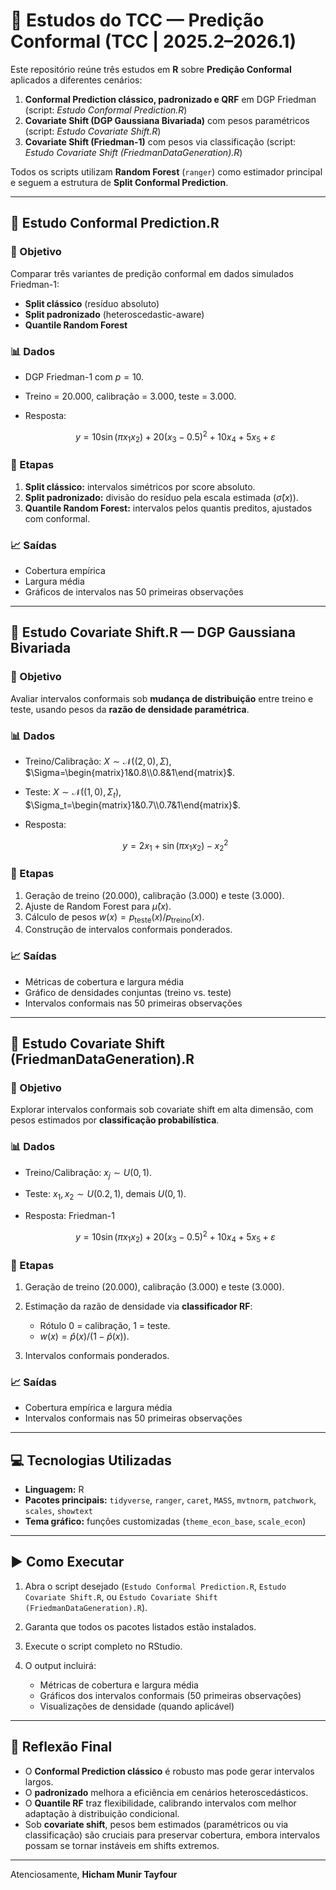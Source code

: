 # 📘 Estudos do TCC — Predição Conformal (TCC | 2025.2–2026.1)

Este repositório reúne três estudos em **R** sobre **Predição Conformal** aplicados a diferentes cenários:

1. **Conformal Prediction clássico, padronizado e QRF** em DGP Friedman (script: *Estudo Conformal Prediction.R*)
2. **Covariate Shift (DGP Gaussiana Bivariada)** com pesos paramétricos (script: *Estudo Covariate Shift.R*)
3. **Covariate Shift (Friedman-1)** com pesos via classificação (script: *Estudo Covariate Shift (FriedmanDataGeneration).R*)

Todos os scripts utilizam **Random Forest** (`ranger`) como estimador principal e seguem a estrutura de **Split Conformal Prediction**.

---

## 📄 Estudo Conformal Prediction.R

### 🎯 Objetivo

Comparar três variantes de predição conformal em dados simulados Friedman-1:

* **Split clássico** (resíduo absoluto)
* **Split padronizado** (heteroscedastic-aware)
* **Quantile Random Forest**

### 📊 Dados

* DGP Friedman-1 com $p=10$.
* Treino = 20.000, calibração = 3.000, teste = 3.000.
* Resposta:

  $$y = 10\sin(\pi x_1x_2) + 20(x_3-0.5)^2 + 10x_4 + 5x_5 + \varepsilon$$

### 🧪 Etapas

1. **Split clássico:** intervalos simétricos por score absoluto.
2. **Split padronizado:** divisão do resíduo pela escala estimada ($\hat\sigma(x)$).
3. **Quantile Random Forest:** intervalos pelos quantis preditos, ajustados com conformal.

### 📈 Saídas

* Cobertura empírica
* Largura média
* Gráficos de intervalos nas 50 primeiras observações

---

## 📄 Estudo Covariate Shift.R — DGP Gaussiana Bivariada

### 🎯 Objetivo

Avaliar intervalos conformais sob **mudança de distribuição** entre treino e teste, usando pesos da **razão de densidade paramétrica**.

### 📊 Dados

* Treino/Calibração: $X \sim \mathcal{N}((2,0),\Sigma)$, $\Sigma=\begin{matrix}1&0.8\\0.8&1\end{matrix}$.
* Teste: $X \sim \mathcal{N}((1,0),\Sigma_t)$, $\Sigma_t=\begin{matrix}1&0.7\\0.7&1\end{matrix}$.
* Resposta:

  $$y = 2x_1 + \sin(\pi x_1x_2) - x_2^2$$

### 🧪 Etapas

1. Geração de treino (20.000), calibração (3.000) e teste (3.000).
2. Ajuste de Random Forest para $\hat\mu(x)$.
3. Cálculo de pesos $w(x)=p_{\text{teste}}(x)/p_{\text{treino}}(x)$.
4. Construção de intervalos conformais ponderados.

### 📈 Saídas

* Métricas de cobertura e largura média
* Gráfico de densidades conjuntas (treino vs. teste)
* Intervalos conformais nas 50 primeiras observações

---

## 📄 Estudo Covariate Shift (FriedmanDataGeneration).R

### 🎯 Objetivo

Explorar intervalos conformais sob covariate shift em alta dimensão, com pesos estimados por **classificação probabilística**.

### 📊 Dados

* Treino/Calibração: $x_j \sim U(0,1)$.
* Teste: $x_1,x_2 \sim U(0.2,1)$, demais $U(0,1)$.
* Resposta: Friedman-1

  $$y = 10\sin(\pi x_1x_2)+20(x_3-0.5)^2+10x_4+5x_5+\varepsilon$$

### 🧪 Etapas

1. Geração de treino (20.000), calibração (3.000) e teste (3.000).
2. Estimação da razão de densidade via **classificador RF**:

   * Rótulo 0 = calibração, 1 = teste.
   * $w(x)=\hat p(x)/(1-\hat p(x))$.
3. Intervalos conformais ponderados.

### 📈 Saídas

* Cobertura empírica e largura média
* Intervalos conformais nas 50 primeiras observações

---

## 💻 Tecnologias Utilizadas

* **Linguagem:** R
* **Pacotes principais:**
  `tidyverse`, `ranger`, `caret`, `MASS`, `mvtnorm`, `patchwork`, `scales`, `showtext`
* **Tema gráfico:** funções customizadas (`theme_econ_base`, `scale_econ`)

---

## ▶️ Como Executar

1. Abra o script desejado (`Estudo Conformal Prediction.R`, `Estudo Covariate Shift.R`, ou `Estudo Covariate Shift (FriedmanDataGeneration).R`).
2. Garanta que todos os pacotes listados estão instalados.
3. Execute o script completo no RStudio.
4. O output incluirá:

   * Métricas de cobertura e largura média
   * Gráficos dos intervalos conformais (50 primeiras observações)
   * Visualizações de densidade (quando aplicável)

---

## 🧠 Reflexão Final

* O **Conformal Prediction clássico** é robusto mas pode gerar intervalos largos.
* O **padronizado** melhora a eficiência em cenários heteroscedásticos.
* O **Quantile RF** traz flexibilidade, calibrando intervalos com melhor adaptação à distribuição condicional.
* Sob **covariate shift**, pesos bem estimados (paramétricos ou via classificação) são cruciais para preservar cobertura, embora intervalos possam se tornar instáveis em shifts extremos.

---

Atenciosamente,
**Hicham Munir Tayfour**
